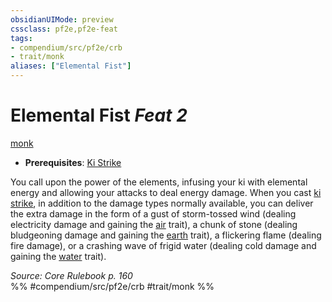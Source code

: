 ```yaml
---
obsidianUIMode: preview
cssclass: pf2e,pf2e-feat
tags:
- compendium/src/pf2e/crb
- trait/monk
aliases: ["Elemental Fist"]
---
```

# Elemental Fist  *Feat 2*  
[monk](/rules/traits/monk.md)  

- **Prerequisites**: [Ki Strike](/compendium/feats/ki-strike.md)

You call upon the power of the elements, infusing your ki with elemental energy and allowing your attacks to deal energy damage. When you cast [ki strike](/compendium/spells/ki-strike.md), in addition to the damage types normally available, you can deliver the extra damage in the form of a gust of storm-tossed wind (dealing electricity damage and gaining the [air](/rules/traits/air.md) trait), a chunk of stone (dealing bludgeoning damage and gaining the [earth](/rules/traits/earth.md) trait), a flickering flame (dealing fire damage), or a crashing wave of frigid water (dealing cold damage and gaining the [water](/rules/traits/water.md) trait).

*Source: Core Rulebook p. 160*  
%% #compendium/src/pf2e/crb #trait/monk %%